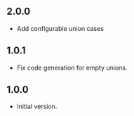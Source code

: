 ## 2.0.0

- Add configurable union cases

## 1.0.1

- Fix code generation for empty unions.

## 1.0.0

- Initial version.
